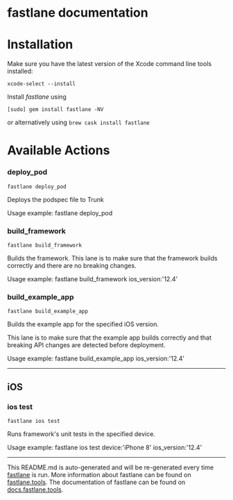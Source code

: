 fastlane documentation
================
# Installation

Make sure you have the latest version of the Xcode command line tools installed:

```
xcode-select --install
```

Install _fastlane_ using
```
[sudo] gem install fastlane -NV
```
or alternatively using `brew cask install fastlane`

# Available Actions
### deploy_pod
```
fastlane deploy_pod
```
Deploys the podspec file to Trunk

Usage example: fastlane deploy_pod
### build_framework
```
fastlane build_framework
```
Builds the framework. This lane is to make sure that the framework builds correctly and there are no breaking changes.

Usage example: fastlane build_framework ios_version:'12.4'
### build_example_app
```
fastlane build_example_app
```
Builds the example app for the specified iOS version.

This lane is to make sure that the example app builds correctly and that breaking API changes are detected before deployment.

Usage example: fastlane build_example_app ios_version:'12.4'

----

## iOS
### ios test
```
fastlane ios test
```
Runs framework's unit tests in the specified device.

Usage example: fastlane ios test device:'iPhone 8' ios_version:'12.4'

----

This README.md is auto-generated and will be re-generated every time [fastlane](https://fastlane.tools) is run.
More information about fastlane can be found on [fastlane.tools](https://fastlane.tools).
The documentation of fastlane can be found on [docs.fastlane.tools](https://docs.fastlane.tools).
